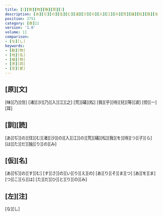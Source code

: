 ```yaml
---
title: [（][寄][物][陳][思][）]
description: [あ][ぢ][の][住][む][渚][沙][の][入][江][の][荒][礒][松][我][を][待][つ][子][ら][は][た][だ][独][り][の][み]
position: 2751
category: [巻]11
version: '1.0'
volume: 11
comparison:
- [な][し]
keywords:
- [動][物]
- [地][名]
- [植][物]
- [序][詞]
- [恋][愛]
---
```


## [原][文]

[味][乃][住] [渚][沙][乃][入][江][之] [荒][礒][松] [我][乎][待][兒][等][波] [但][一][耳]

## [訓][読]

[あ][ぢ][の][住][む][渚][沙][の][入][江][の][荒][礒][松][我][を][待][つ][子][ら][は][た][だ][独][り][の][み]

## [仮][名]

[あ][ぢ][の][す][む] [す][さ][の][い][り][え][の] [あ][り][そ][ま][つ] [あ][を][ま][つ][こ][ら][は] [た][だ][ひ][と][り][の][み]

## [左][注]

[な][し]
